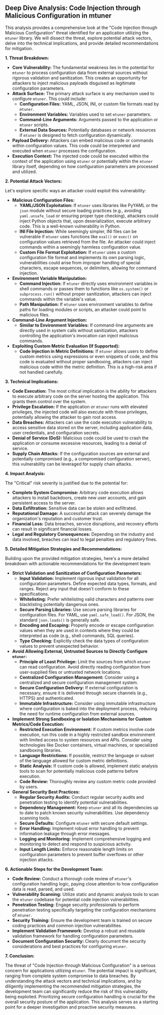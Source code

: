 ## Deep Dive Analysis: Code Injection through Malicious Configuration in mtuner

This analysis provides a comprehensive look at the "Code Injection through Malicious Configuration" threat identified for an application utilizing the `mtuner` library. We will dissect the threat, explore potential attack vectors, delve into the technical implications, and provide detailed recommendations for mitigation.

**1. Threat Breakdown:**

* **Core Vulnerability:** The fundamental weakness lies in the potential for `mtuner` to process configuration data from external sources without rigorous validation and sanitization. This creates an opportunity for attackers to inject malicious payloads disguised as legitimate configuration parameters.
* **Attack Surface:** The primary attack surface is any mechanism used to configure `mtuner`. This could include:
    * **Configuration Files:**  YAML, JSON, INI, or custom file formats read by `mtuner`.
    * **Environment Variables:**  Variables used to set `mtuner` parameters.
    * **Command-Line Arguments:**  Arguments passed to the application or `mtuner` scripts.
    * **External Data Sources:**  Potentially databases or network resources if `mtuner` is designed to fetch configuration dynamically.
* **Payload Delivery:** Attackers can embed malicious code or commands within configuration values. This code could be interpreted and executed when `mtuner` processes the configuration.
* **Execution Context:** The injected code could be executed within the context of the application using `mtuner` or potentially within the `mtuner` library itself, depending on how configuration parameters are processed and utilized.

**2. Potential Attack Vectors:**

Let's explore specific ways an attacker could exploit this vulnerability:

* **Malicious Configuration Files:**
    * **YAML/JSON Exploitation:** If `mtuner` uses libraries like PyYAML or the `json` module without secure loading practices (e.g., avoiding `yaml.unsafe_load` or ensuring proper type checking), attackers could inject Python objects that, upon deserialization, execute arbitrary code. This is a well-known vulnerability in Python.
    * **INI File Injection:**  While seemingly simpler, INI files can be vulnerable if `mtuner` uses functions like `eval()` or `exec()` on configuration values retrieved from the file. An attacker could inject commands within a seemingly harmless configuration value.
    * **Custom File Format Exploitation:** If `mtuner` uses a custom configuration file format and implements its own parsing logic, vulnerabilities could arise from improper handling of special characters, escape sequences, or delimiters, allowing for command injection.
* **Environment Variable Manipulation:**
    * **Command Injection:** If `mtuner` directly uses environment variables in shell commands or passes them to functions like `os.system()` or `subprocess.run()` without proper sanitization, attackers can inject commands within the variable's value.
    * **Path Manipulation:**  If `mtuner` uses environment variables to define paths for loading modules or scripts, an attacker could point to malicious files.
* **Command-Line Argument Injection:**
    * **Similar to Environment Variables:** If command-line arguments are directly used in system calls without sanitization, attackers controlling the application's invocation can inject malicious commands.
* **Exploiting Custom Metric Evaluation (If Supported):**
    * **Code Injection in Metric Definitions:** If `mtuner` allows users to define custom metrics using expressions or even snippets of code, and this code is evaluated without proper sandboxing, attackers can inject malicious code within the metric definition. This is a high-risk area if not handled carefully.

**3. Technical Implications:**

* **Code Execution:** The most critical implication is the ability for attackers to execute arbitrary code on the server hosting the application. This grants them control over the system.
* **Privilege Escalation:** If the application or `mtuner` runs with elevated privileges, the injected code will also execute with those privileges, potentially allowing the attacker to gain root access.
* **Data Breaches:** Attackers can use the code execution vulnerability to access sensitive data stored on the server, including application data, user credentials, and configuration secrets.
* **Denial of Service (DoS):** Malicious code could be used to crash the application or consume excessive resources, leading to a denial of service.
* **Supply Chain Attacks:** If the configuration sources are external and potentially compromised (e.g., a compromised configuration server), this vulnerability can be leveraged for supply chain attacks.

**4. Impact Analysis:**

The "Critical" risk severity is justified due to the potential for:

* **Complete System Compromise:** Arbitrary code execution allows attackers to install backdoors, create new user accounts, and gain persistent access to the server.
* **Data Exfiltration:** Sensitive data can be stolen and exfiltrated.
* **Reputational Damage:** A successful attack can severely damage the organization's reputation and customer trust.
* **Financial Loss:**  Data breaches, service disruptions, and recovery efforts can result in significant financial losses.
* **Legal and Regulatory Consequences:** Depending on the industry and data involved, breaches can lead to legal penalties and regulatory fines.

**5. Detailed Mitigation Strategies and Recommendations:**

Building upon the provided mitigation strategies, here's a more detailed breakdown with actionable recommendations for the development team:

* **Strict Validation and Sanitization of Configuration Parameters:**
    * **Input Validation:** Implement rigorous input validation for all configuration parameters. Define expected data types, formats, and ranges. Reject any input that doesn't conform to these specifications.
    * **Whitelisting:** Prefer whitelisting valid characters and patterns over blacklisting potentially dangerous ones.
    * **Secure Parsing Libraries:** Use secure parsing libraries for configuration files. For YAML, use `yaml.safe_load()`. For JSON, the standard `json.loads()` is generally safe.
    * **Encoding and Escaping:**  Properly encode or escape configuration values when they are used in contexts where they could be interpreted as code (e.g., shell commands, SQL queries).
    * **Type Checking:**  Explicitly check the data types of configuration values to prevent unexpected behavior.
* **Avoid Allowing External, Untrusted Sources to Directly Configure `mtuner`:**
    * **Principle of Least Privilege:**  Limit the sources from which `mtuner` can read configuration. Avoid directly reading configuration from user-supplied files or untrusted network locations.
    * **Centralized Configuration Management:**  Consider using a centralized and secure configuration management system.
    * **Secure Configuration Delivery:**  If external configuration is necessary, ensure it is delivered through secure channels (e.g., HTTPS) and authenticated.
    * **Immutable Infrastructure:**  Consider using immutable infrastructure where configuration is baked into the deployment process, reducing the need for runtime configuration from external sources.
* **Implement Strong Sandboxing or Isolation Mechanisms for Custom Metrics/Code Execution:**
    * **Restricted Execution Environment:** If custom metrics involve code execution, run this code in a highly restricted sandbox environment with limited access to system resources and APIs. Consider using technologies like Docker containers, virtual machines, or specialized sandboxing libraries.
    * **Language Restrictions:** If possible, restrict the language or subset of the language allowed for custom metric definitions.
    * **Static Analysis:** If custom code is allowed, implement static analysis tools to scan for potentially malicious code patterns before execution.
    * **Code Review:**  Thoroughly review any custom metric code provided by users.
* **General Security Best Practices:**
    * **Regular Security Audits:** Conduct regular security audits and penetration testing to identify potential vulnerabilities.
    * **Dependency Management:** Keep `mtuner` and all its dependencies up to date to patch known security vulnerabilities. Use dependency scanning tools.
    * **Secure Defaults:**  Configure `mtuner` with secure default settings.
    * **Error Handling:** Implement robust error handling to prevent information leakage through error messages.
    * **Logging and Monitoring:** Implement comprehensive logging and monitoring to detect and respond to suspicious activity.
    * **Input Length Limits:**  Enforce reasonable length limits on configuration parameters to prevent buffer overflows or other injection attacks.

**6. Actionable Steps for the Development Team:**

* **Code Review:** Conduct a thorough code review of `mtuner`'s configuration handling logic, paying close attention to how configuration data is read, parsed, and used.
* **Vulnerability Scanning:** Utilize static and dynamic analysis tools to scan the `mtuner` codebase for potential code injection vulnerabilities.
* **Penetration Testing:**  Engage security professionals to perform penetration testing specifically targeting the configuration mechanisms of `mtuner`.
* **Security Training:** Ensure the development team is trained on secure coding practices and common injection vulnerabilities.
* **Implement Validation Framework:** Develop a robust and reusable validation framework for handling configuration parameters.
* **Document Configuration Security:** Clearly document the security considerations and best practices for configuring `mtuner`.

**7. Conclusion:**

The threat of "Code Injection through Malicious Configuration" is a serious concern for applications utilizing `mtuner`. The potential impact is significant, ranging from complete system compromise to data breaches. By understanding the attack vectors and technical implications, and by diligently implementing the recommended mitigation strategies, the development team can significantly reduce the risk of this vulnerability being exploited. Prioritizing secure configuration handling is crucial for the overall security posture of the application. This analysis serves as a starting point for a deeper investigation and proactive security measures.
